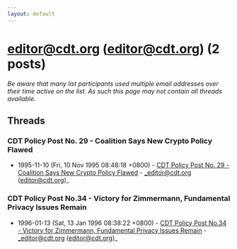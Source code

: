 ```yaml
---
layout: default
---
```


# editor@cdt.org (editor@cdt.org) (2 posts)

_Be aware that many list participants used multiple email addresses over their time active on the list. As such this page may not contain all threads available._

## Threads

### CDT Policy Post No. 29 - Coalition Says New Crypto Policy Flawed
+ 1995-11-10 (Fri, 10 Nov 1995 08:48:18 +0800) - [CDT Policy Post No. 29 - Coalition Says New Crypto Policy Flawed](/archive/1995/11/d696ec123171ea73ed38312a3ff89ff89095e2ce5a7ca748a01a098e2eaa4906) - _editor@cdt.org (editor@cdt.org)_

### CDT Policy Post No.34 - Victory for Zimmermann, Fundamental Privacy Issues Remain
+ 1996-01-13 (Sat, 13 Jan 1996 08:38:22 +0800) - [CDT Policy Post No.34 - Victory for Zimmermann, Fundamental Privacy Issues Remain](/archive/1996/01/8a104be005caad33f24840f4af6bb0302cc8f4d40eaf60271d7550955bcd482b) - _editor@cdt.org (editor@cdt.org)_

